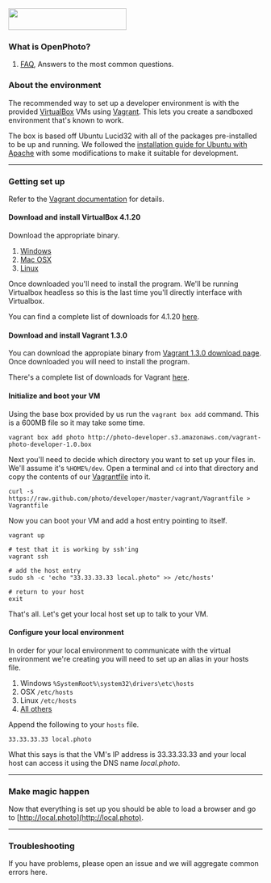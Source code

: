 <img src="https://github.com/photo/frontend/raw/master/files/creative/logo.png" style="width:234px; height:43px; margin:auto;">

### What is OpenPhoto?

1.  [FAQ](http://theopenphotoproject.org/documentation/faq/Faq), Answers to the most common questions.

### About the environment

The recommended way to set up a developer environment is with the provided [VirtualBox](https://www.virtualbox.org/) VMs using [Vagrant](http://vagrantup.com/). This lets you create a sandboxed environment that's known to work.

The box is based off Ubuntu Lucid32 with all of the packages pre-installed to be up and running. We followed the [installation guide for Ubuntu with Apache](https://github.com/photo/frontend/blob/master/documentation/guides/InstallationUbuntuApache.markdown) with some modifications to make it suitable for development.

----------------------------------------

### Getting set up

Refer to the [Vagrant documentation](http://vagrantup.com/v1/docs/getting-started/index.html) for details.

#### Download and install VirtualBox 4.1.20

Download the appropriate binary.

1. [Windows](http://download.virtualbox.org/virtualbox/4.1.20/VirtualBox-4.1.20-80170-Win.exe)
1. [Mac OSX](http://download.virtualbox.org/virtualbox/4.1.20/VirtualBox-4.1.20-80170-OSX.dmg)
1. [Linux](https://www.virtualbox.org/wiki/Linux_Downloads)

Once downloaded you'll need to install the program. We'll be running Virtualbox headless so this is the last time you'll directly interface with Virtualbox.

You can find a complete list of downloads for 4.1.20 [here](http://download.virtualbox.org/virtualbox/4.1.20/).

#### Download and install Vagrant 1.3.0

You can download the appropiate binary from [Vagrant 1.3.0 download page](http://downloads.vagrantup.com/tags/v1.0.3). Once downloaded you will need to install the program.

There's a complete list of downloads for Vagrant [here](http://downloads.vagrantup.com).

#### Initialize and boot your VM

Using the base box provided by us run the `vagrant box add` command. This is a 600MB file so it may take some time.

    vagrant box add photo http://photo-developer.s3.amazonaws.com/vagrant-photo-developer-1.0.box

Next you'll need to decide which directory you want to set up your files in. We'll assume it's `%HOME%/dev`. Open a terminal and `cd` into that directory and copy the contents of our [Vagrantfile](https://raw.github.com/photo/developer/master/vagrant/Vagrantfile) into it.

    curl -s https://raw.github.com/photo/developer/master/vagrant/Vagrantfile > Vagrantfile

Now you can boot your VM and add a host entry pointing to itself.

    vagrant up
    
    # test that it is working by ssh'ing
    vagrant ssh
    
    # add the host entry
    sudo sh -c 'echo "33.33.33.33 local.photo" >> /etc/hosts'

    # return to your host
    exit

That's all. Let's get your local host set up to talk to your VM.

#### Configure your local environment

In order for your local environment to communicate with the virtual environment we're creating you will need to set up an alias in your hosts file.

1. Windows `%SystemRoot%\system32\drivers\etc\hosts`
1. OSX `/etc/hosts`
1. Linux `/etc/hosts`
1. [All others](http://en.wikipedia.org/wiki/Hosts_%28file%29#Location_in_the_file_system)

Append the following to your `hosts` file.

    33.33.33.33 local.photo

What this says is that the VM's IP address is 33.33.33.33 and your local host can access it using the DNS name _local.photo_.

----------------------------------------

### Make magic happen

Now that everything is set up you should be able to load a browser and go to [http://local.photo](http://local.photo).

----------------------------------------

### Troubleshooting

If you have problems, please open an issue and we will aggregate common errors here.